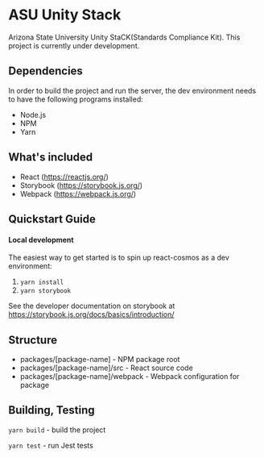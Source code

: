 # ASU Unity Stack
Arizona State University Unity StaCK(Standards Compliance Kit). This project is currently under development.

## Dependencies

In order to build the project and run the server, the dev environment needs to have the following programs installed:
- Node.js 
- NPM
- Yarn

## What's included

- React (https://reactjs.org/)
- Storybook (https://storybook.js.org/)
- Webpack (https://webpack.js.org/)

## Quickstart Guide

#### Local development
The easiest way to get started is to spin up react-cosmos as a dev environment:

1. ```yarn install```
2. ```yarn storybook```

See the developer documentation on storybook at https://storybook.js.org/docs/basics/introduction/

## Structure
 - packages/[package-name] - NPM package root
 - packages/[package-name]/src - React source code
 - packages/[package-name]/webpack - Webpack configuration for package
 
## Building, Testing

```yarn build``` - build the project

```yarn test``` - run Jest tests


